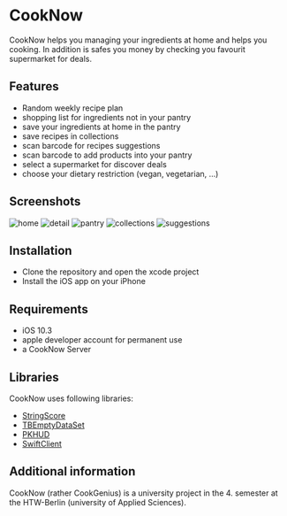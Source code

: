 #  CookNow

CookNow helps you managing your ingredients at home and helps you cooking. In addition is safes you money by checking you favourit supermarket for deals.

## Features

- Random weekly recipe plan
- shopping list for ingredients not in your pantry
- save your ingredients at home in the pantry
- save recipes in collections
- scan barcode for recipes suggestions
- scan barcode to add products into your pantry
- select a supermarket for discover deals
- choose your dietary restriction (vegan, vegetarian, ...)

## Screenshots

![home](https://tobisan.thecodelabs.de/projects/CookNow/20170718_163728000_iOS.png)
![detail](https://tobisan.thecodelabs.de/projects/CookNow/20170718_163736000_iOS.png)
![pantry](https://tobisan.thecodelabs.de/projects/CookNow/20170718_163758000_iOS.png)
![collections](https://tobisan.thecodelabs.de/projects/CookNow/20170718_163813000_iOS.png)
![suggestions](https://tobisan.thecodelabs.de/projects/CookNow/20170718_183000000_iOS.png)

## Installation

- Clone the repository and open the xcode project
- Install the iOS app on your iPhone

## Requirements

- iOS 10.3
- apple developer account for permanent use
- a CookNow Server

## Libraries
CookNow uses following libraries:

- [StringScore](https://github.com/thetron/StringScore)
- [TBEmptyDataSet](https://github.com/teambition/TBEmptyDataSet)
- [PKHUD](https://github.com/pkluz/PKHUD)
- [SwiftClient](https://github.com/theadam/SwiftClient)

## Additional information

CookNow (rather CookGenius) is a university project in the 4. semester at the HTW-Berlin (university of Applied Sciences).
